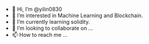 - 👋 Hi, I’m @yilin0830
- 👀 I’m interested in Machine Learning and Blockchain.
- 🌱 I’m currently learning solidity.
- 💞️ I’m looking to collaborate on ...
- 📫 How to reach me ...

<!---
yilin0830/yilin0830 is a ✨ special ✨ repository because its `README.md` (this file) appears on your GitHub profile.
You can click the Preview link to take a look at your changes.
--->
